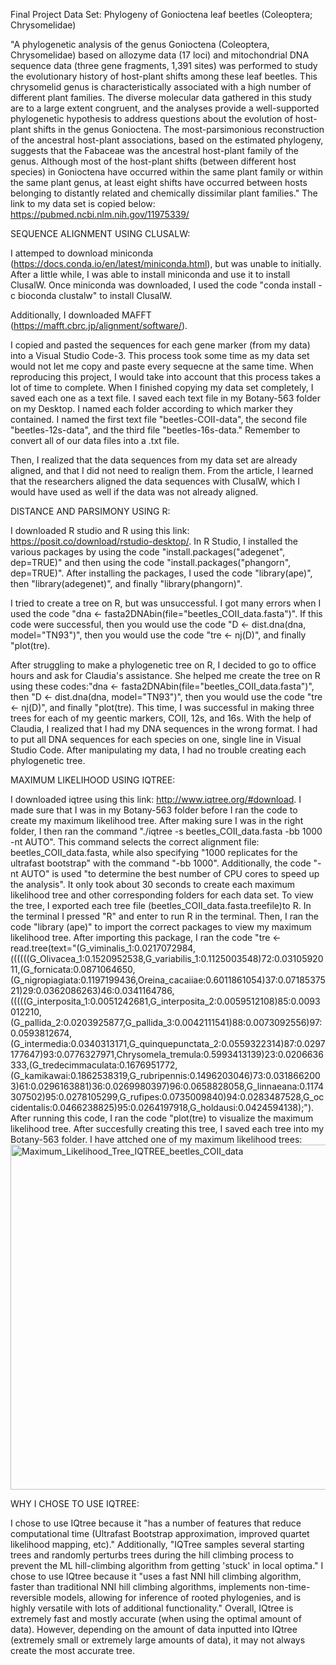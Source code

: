 Final Project Data Set: Phylogeny of Gonioctena leaf beetles (Coleoptera; Chrysomelidae) 

"A phylogenetic analysis of the genus Gonioctena (Coleoptera, Chrysomelidae) based on allozyme data (17 loci) and mitochondrial DNA sequence data (three gene fragments, 1,391 sites) was performed to study the evolutionary history of host-plant shifts among these leaf beetles. This chrysomelid genus is characteristically associated with a high number of different plant families. The diverse molecular data gathered in this study are to a large extent congruent, and the analyses provide a well-supported phylogenetic hypothesis to address questions about the evolution of host-plant shifts in the genus Gonioctena. The most-parsimonious reconstruction of the ancestral host-plant associations, based on the estimated phylogeny, suggests that the Fabaceae was the ancestral host-plant family of the genus. Although most of the host-plant shifts (between different host species) in Gonioctena have occurred within the same plant family or within the same plant genus, at least eight shifts have occurred between hosts belonging to distantly related and chemically dissimilar plant families." The link to my data set is copied below: 
https://pubmed.ncbi.nlm.nih.gov/11975339/

SEQUENCE ALIGNMENT USING CLUSALW: 

I attemped to download miniconda (https://docs.conda.io/en/latest/miniconda.html), but was unable to initially. After a little while, I was able to install miniconda and use it to install ClusalW. Once miniconda was downloaded, I used the code "conda install -c bioconda clustalw" to install ClusalW. 

Additionally, I downloaded MAFFT (https://mafft.cbrc.jp/alignment/software/).

I copied and pasted the sequences for each gene marker (from my data) into a Visual Studio Code-3. This process took some time as my data set would not let me copy and paste every sequecne at the same time. When reproducing this project, I would take into account that this process takes a lot of time to complete. When I finished copying my data set completely, I saved each one as a text file. I saved each text file in my Botany-563 folder on my Desktop. I named each folder according to which marker they contained. I named the first text file "beetles-COII-data", the second file "beetles-12s-data", and the third file "beetles-16s-data." Remember to convert all of our data files into a .txt file. 

Then, I realized that the data sequences from my data set are already aligned, and that I did not need to realign them. From the article, I learned that the researchers aligned the data sequences with ClusalW, which I would have used as well if the data was not already aligned. 

DISTANCE AND PARSIMONY USING R: 

I downloaded R studio and R using this link: https://posit.co/download/rstudio-desktop/. In R Studio, I installed the various packages by using the code "install.packages("adegenet", dep=TRUE)" and then using the code "install.packages("phangorn", dep=TRUE)". After installing the packages, I used the code "library(ape)", then  "library(adegenet)", and finally "library(phangorn)".

I tried to create a tree on R, but was unsuccessful. I got many errors when I used the code "dna <- fasta2DNAbin(file="beetles_COII_data.fasta")". If this code were successful, then you would use the code "D <- dist.dna(dna, model="TN93")", then you would use the code "tre <- nj(D)", and finally "plot(tre).  

After struggling to make a phylogenetic tree on R, I decided to go to office hours and ask for Claudia's assistance. She helped me create the tree on R using these codes:"dna <- fasta2DNAbin(file="beetles_COII_data.fasta")", then "D <- dist.dna(dna, model="TN93")", then you would use the code "tre <- nj(D)", and finally "plot(tre). This time, I was successful in making three trees for each of my geentic markers, COII, 12s, and 16s. With the help of Claudia, I realized that I had my DNA sequences in the wrong format. I had to put all DNA sequences for each species on one, single line in Visual Studio Code. After manipulating my data, I had no trouble creating each phylogenetic tree. 

MAXIMUM LIKELIHOOD USING IQTREE:

I downloaded iqtree using this link: http://www.iqtree.org/#download. I made sure that I was in my Botany-563 folder before I ran the code to create my maximum likelihood tree. After making sure I was in the right folder, I then ran the command "./iqtree -s beetles_COII_data.fasta -bb 1000 -nt AUTO". This command selects the correct alignment file: beetles_COII_data.fasta, while also specifying "1000 replicates for the ultrafast bootstrap" with the command "-bb 1000". Additionally, the code "-nt AUTO" is used "to determine the best number of CPU cores to speed up the analysis". It only took about 30 seconds to create each maximum likelihood tree and other corresponding folders for each data set. To view the tree, I exported each tree file (beetles_COII_data.fasta.treefile)to R. In the terminal I pressed "R" and enter to run R in the terminal. Then, I ran the code "library (ape)" to import the correct packages to view my maximum likelihood tree. After importing this package, I ran the code "tre <- read.tree(text="(G_viminalis_1:0.0217072984,((((((G_Olivacea_1:0.1520952538,G_variabilis_1:0.1125003548)72:0.0310592011,(G_fornicata:0.0871064650,(G_nigropiagiata:0.1197199436,Oreina_cacaiiae:0.6011861054)37:0.0718537521)29:0.0362086263)46:0.0341164786,(((((G_interposita_1:0.0051242681,G_interposita_2:0.0059512108)85:0.0093012210,(G_pallida_2:0.0203925877,G_pallida_3:0.0042111541)88:0.0073092556)97:0.0593812674,(G_intermedia:0.0340313171,G_quinquepunctata_2:0.0559322314)87:0.0297177647)93:0.0776327971,Chrysomela_tremula:0.5993413139)23:0.0206636333,(G_tredecimmaculata:0.1676951772,(G_kamikawai:0.1862538319,G_rubripennis:0.1496203046)73:0.0318662003)61:0.0296163881)36:0.0269980397)96:0.0658828058,G_linnaeana:0.1174307502)95:0.0278105299,G_rufipes:0.0735009840)94:0.0283487528,G_occidentalis:0.0466238825)95:0.0264197918,G_holdausi:0.0424594138);"). After running this code, I ran the code "plot(tre) to visualize the maximum likelihood tree. After succesfully creating this tree, I saved each tree into my Botany-563 folder. I have attched one of my maximum likelihood trees: <img width="552" alt="Maximum_Likelihood_Tree_IQTREE_beetles_COII_data" src="https://user-images.githubusercontent.com/123671543/236015418-1195e5e3-38d9-4b73-92b3-09e42a4580e2.png">

WHY I CHOSE TO USE IQTREE: 

I chose to use IQtree because it "has a number of features that reduce computational time (Ultrafast Bootstrap approximation, improved quartet likelihood mapping, etc)." Additionally, "IQTree samples several starting trees and randomly perturbs trees during the hill climbing process to prevent the ML hill-climbing algorithm from getting 'stuck' in local optima." I chose to use IQtree because it "uses a fast NNI hill climbing algorithm, faster than traditional NNI hill climbing algorithms, implements non-time-reversible models, allowing for inference of rooted phylogenies, and is highly versatile with lots of additional functionality." Overall, IQtree is extremely fast and mostly accurate (when using the optimal amount of data). However, depending on the amount of data inputted into IQtree (extremely small or extremely large amounts of data), it may not always create the most accurate tree. 






